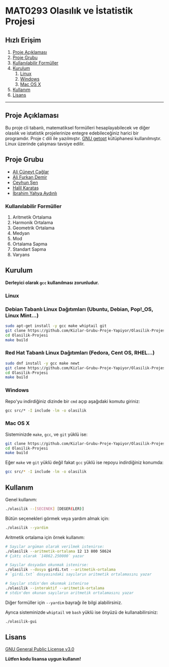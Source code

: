 # MAT0293 Olasılık ve İstatistik Projesi

## Hızlı Erişim

1. [Proje Açıklaması](#proje-açıklaması)
2. [Proje Grubu](#proje-grubu)
3. [Kullanılabilir Formüller](#kullanılabilir-formüller)
4. [Kurulum](#kurulum)
	1. [Linux](#linux)
	2. [Windows](#windows)
	3. [Mac OS X](#mac-os-x)
1. [Kullanım](#kullanım)
1. [Lisans](#lisans)

---


## Proje Açıklaması

Bu proje cli tabanlı, matematiksel formülleri hesaplayabilecek ve diğer olasılık ve istatistik projelerinize entegre edebileceğiniz harici bir programdır. Proje `C` dili ile yazılmıştır. [GNU getopt](https://www.gnu.org/software/libc/manual/html_node/Getopt.html) kütüphanesi kullanılmıştır. Linux üzerinde çalışması tavsiye edilir.


## Proje Grubu

* [Ali Cüneyt Çağlar](https://github.com/CuneytCaglar)
* [Ali Furkan Demir](https://github.com/AliFurkanDemir)
* [Ceyhun Şen](https://github.com/ceyhunsen)
* [Halil Karataş](https://github.com/hll-krts)
* [İbrahim Yahya Aydınlı](https://github.com/ibrahimyahyaaydinli)


### Kullanılabilir Formüller

1. Aritmetik Ortalama
2. Harmonik Ortalama
3. Geometrik Ortalama
4. Medyan
5. Mod
6. Ortalama Sapma
7. Standart Sapma
8. Varyans


## Kurulum

**Derleyici olarak `gcc` kullanılması zorunludur.**

### Linux

### Debian Tabanlı Linux Dağıtımları (Ubuntu, Debian, Pop!_OS, Linux Mint...)

```bash
sudo apt-get install -y gcc make whiptail git
git clone https://github.com/Kizlar-Grubu-Proje-Yapiyor/Olasilik-Projesi.git
cd Olasilik-Projesi
make build
```

### Red Hat Tabanlı Linux Dağıtımları (Fedora, Cent OS, RHEL...)

```bash
sudo dnf install -y gcc make newt
git clone https://github.com/Kizlar-Grubu-Proje-Yapiyor/Olasilik-Projesi.git
cd Olasilik-Projesi
make build
```

### Windows

Repo'yu indirdiğiniz dizinde bir `cmd` açıp aşağıdaki komutu giriniz:

```cmd
gcc src/* -I include -lm -o olasilik
```

### Mac OS X

Sisteminizde `make`, `gcc`, ve `git` yüklü ise:

```bash
git clone https://github.com/Kizlar-Grubu-Proje-Yapiyor/Olasilik-Projesi.git
cd Olasilik-Projesi
make build
```

Eğer `make` ve `git` yüklü değil fakat `gcc` yüklü ise repoyu indirdiğiniz konumda:

```bash
gcc src/* -I include -lm -o olasilik
```


## Kullanım

Genel kullanım:

```bash
./olasilik --[SECENEK] [DEGER(LER)]
```

Bütün seçenekleri görmek veya yardım almak için:

```bash
./olasilik --yardim
```

Aritmetik ortalama için örnek kullanım:

```bash
# Sayılar argüman olarak verilmek istenirse:
./olasilik --aritmetik-ortalama 12 13 800 58624
# Çıktı olarak `14862.250000` yazar

# Sayılar dosyadan okunmak istenirse:
./olasilik --dosya girdi.txt --aritmetik-ortalama
# `girdi.txt` dosyasındaki sayıların aritmetik ortalamasını yazar

# Sayılar stdin'den okunmak istenirse
./olasilik --interaktif --aritmetik-ortalama
# stdin'den okunan sayıların aritmetik ortalamasını yazar
```

Diğer formüller için `--yardim` bayrağı ile bilgi alabilirsiniz.  

Ayrıca sisteminizde `whiptail` ve `bash` yüklü ise önyüzü de kullanabilirsiniz:

```bash
./olasilik-gui
```


## Lisans

[GNU General Public License v3.0](LICENSE)  

**Lütfen kodu lisansa uygun kullanın!**
